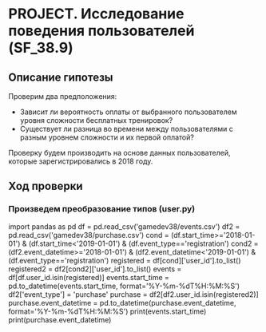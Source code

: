 # PROJECT. Исследование поведения пользователей (SF_38.9)
## Описание гипотезы

Проверим два предположения:

* Зависит ли вероятность оплаты от выбранного пользователем уровня сложности бесплатных тренировок?
* Существует ли разница во времени между пользователями с разным уровнем сложности и их первой оплатой?

Проверку будем производить на основе данных пользователей, которые зарегистрировались в 2018 году.

## Ход проверки

### Произведем преобразование типов (user.py)
import pandas as pd
df = pd.read_csv('gamedev38/events.csv')
df2 = pd.read_csv('gamedev38/purchase.csv')
cond = (df.start_time>='2018-01-01') & (df.start_time<'2019-01-01') & (df.event_type=='registration')
cond2 = (df2.event_datetime>='2018-01-01') & (df2.event_datetime<'2019-01-01') & (df.event_type=='registration')
registered = df[cond]['user_id'].to_list()
registered2 = df2[cond2]['user_id'].to_list()
events = df[df.user_id.isin(registered)]
events.start_time = pd.to_datetime(events.start_time, format='%Y-%m-%dT%H:%M:%S')
df2['event_type'] = 'purchase'
purchase = df2[df2.user_id.isin(registered2)]
purchase.event_datetime = pd.to_datetime(purchase.event_datetime, format='%Y-%m-%dT%H:%M:%S')
print(events.start_time)
print(purchase.event_datetime)
